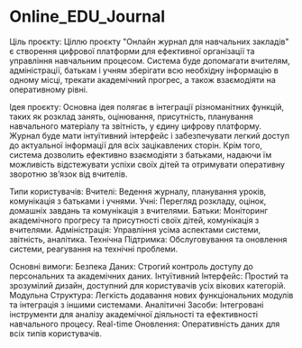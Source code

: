 # Online_EDU_Journal
Ціль проєкту:
Ціллю проєкту "Онлайн журнал для навчальних закладів" є створення цифрової платформи для ефективної організації та управління навчальним процесом. Система буде допомагати вчителям, адміністрації, батькам і учням зберігати всю необхідну інформацію в одному місці, трекати академічний прогрес, а також взаємодіяти на оперативному рівні.

Ідея проєкту:
Основна ідея полягає в інтеграції різноманітних функцій, таких як розклад занять, оцінювання, присутність, планування навчального матеріалу та звітність, у єдину цифрову платформу. Журнал буде мати інтуїтивний інтерфейс і забезпечувати легкий доступ до актуальної інформації для всіх зацікавлених сторін. Крім того, система дозволить ефективно взаємодіяти з батьками, надаючи їм можливість відстежувати успіхи своїх дітей та отримувати оперативну зворотню зв’язок від вчителів.

Типи користувачів:
Вчителі: Ведення журналу, планування уроків, комунікація з батьками і учнями.
Учні: Перегляд розкладу, оцінок, домашніх завдань та комунікація з вчителями.
Батьки: Моніторинг академічного прогресу та присутності своїх дітей, комунікація з вчителями.
Адміністрація: Управління усіма аспектами системи, звітність, аналітика.
Технічна Підтримка: Обслуговування та оновлення системи, реагування на технічні проблеми.

Основні вимоги:
Безпека Даних: Строгий контроль доступу до персональних та академічних даних.
Інтуїтивний Інтерфейс: Простий та зрозумілий дизайн, доступний для користувачів усіх вікових категорій.
Модульна Структура: Легкість додавання нових функціональних модулів та інтеграція з іншими системами.
Аналітичні Засоби: Інтегровані інструменти для аналізу академічної діяльності та ефективності навчального процесу.
Real-time Оновлення: Оперативність даних для всіх типів користувачів.
